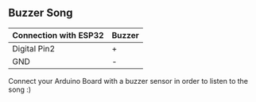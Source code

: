 Buzzer Song
-----

|Connection with ESP32 | Buzzer|
| --------------- | ---------------- | 
|Digital Pin2 | +|
|GND          | -|


Connect your Arduino Board with a buzzer sensor in order to listen to the song :)


